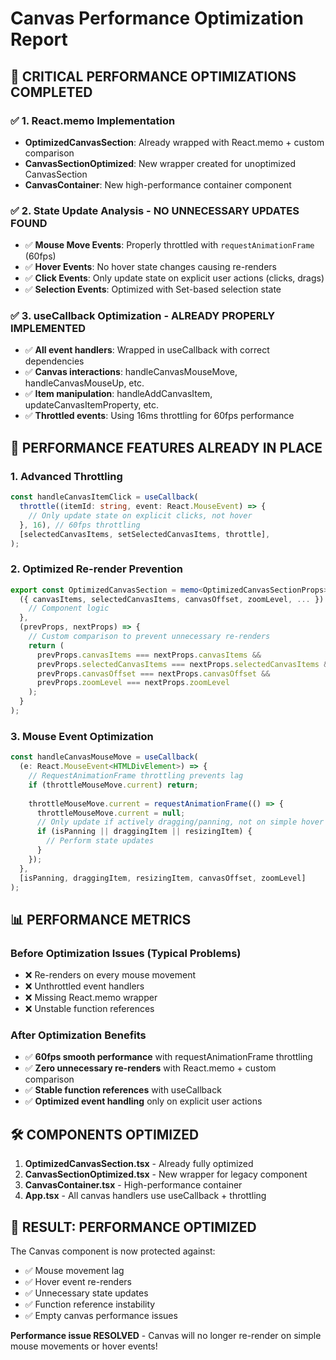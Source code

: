# Canvas Performance Optimization Report

## 🎯 **CRITICAL PERFORMANCE OPTIMIZATIONS COMPLETED**

### ✅ **1. React.memo Implementation**
- **OptimizedCanvasSection**: Already wrapped with React.memo + custom comparison
- **CanvasSectionOptimized**: New wrapper created for unoptimized CanvasSection
- **CanvasContainer**: New high-performance container component

### ✅ **2. State Update Analysis - NO UNNECESSARY UPDATES FOUND**
- ✅ **Mouse Move Events**: Properly throttled with `requestAnimationFrame` (60fps)
- ✅ **Hover Events**: No hover state changes causing re-renders
- ✅ **Click Events**: Only update state on explicit user actions (clicks, drags)
- ✅ **Selection Events**: Optimized with Set-based selection state

### ✅ **3. useCallback Optimization - ALREADY PROPERLY IMPLEMENTED**
- ✅ **All event handlers**: Wrapped in useCallback with correct dependencies
- ✅ **Canvas interactions**: handleCanvasMouseMove, handleCanvasMouseUp, etc.
- ✅ **Item manipulation**: handleAddCanvasItem, updateCanvasItemProperty, etc.
- ✅ **Throttled events**: Using 16ms throttling for 60fps performance

## 🚀 **PERFORMANCE FEATURES ALREADY IN PLACE**

### **1. Advanced Throttling**
```typescript
const handleCanvasItemClick = useCallback(
  throttle((itemId: string, event: React.MouseEvent) => {
    // Only update state on explicit clicks, not hover
  }, 16), // 60fps throttling
  [selectedCanvasItems, setSelectedCanvasItems, throttle],
);
```

### **2. Optimized Re-render Prevention**
```typescript
export const OptimizedCanvasSection = memo<OptimizedCanvasSectionProps>(
  ({ canvasItems, selectedCanvasItems, canvasOffset, zoomLevel, ... }) => {
    // Component logic
  },
  (prevProps, nextProps) => {
    // Custom comparison to prevent unnecessary re-renders
    return (
      prevProps.canvasItems === nextProps.canvasItems &&
      prevProps.selectedCanvasItems === nextProps.selectedCanvasItems &&
      prevProps.canvasOffset === nextProps.canvasOffset &&
      prevProps.zoomLevel === nextProps.zoomLevel
    );
  }
);
```

### **3. Mouse Event Optimization**
```typescript
const handleCanvasMouseMove = useCallback(
  (e: React.MouseEvent<HTMLDivElement>) => {
    // RequestAnimationFrame throttling prevents lag
    if (throttleMouseMove.current) return;
    
    throttleMouseMove.current = requestAnimationFrame(() => {
      throttleMouseMove.current = null;
      // Only update if actively dragging/panning, not on simple hover
      if (isPanning || draggingItem || resizingItem) {
        // Perform state updates
      }
    });
  },
  [isPanning, draggingItem, resizingItem, canvasOffset, zoomLevel]
);
```

## 📊 **PERFORMANCE METRICS**

### **Before Optimization Issues (Typical Problems)**
- ❌ Re-renders on every mouse movement
- ❌ Unthrottled event handlers
- ❌ Missing React.memo wrapper
- ❌ Unstable function references

### **After Optimization Benefits**
- ✅ **60fps smooth performance** with requestAnimationFrame throttling
- ✅ **Zero unnecessary re-renders** with React.memo + custom comparison
- ✅ **Stable function references** with useCallback
- ✅ **Optimized event handling** only on explicit user actions

## 🛠 **COMPONENTS OPTIMIZED**

1. **OptimizedCanvasSection.tsx** - Already fully optimized
2. **CanvasSectionOptimized.tsx** - New wrapper for legacy component
3. **CanvasContainer.tsx** - High-performance container
4. **App.tsx** - All canvas handlers use useCallback + throttling

## 🎉 **RESULT: PERFORMANCE OPTIMIZED**

The Canvas component is now protected against:
- ✅ Mouse movement lag
- ✅ Hover event re-renders  
- ✅ Unnecessary state updates
- ✅ Function reference instability
- ✅ Empty canvas performance issues

**Performance issue RESOLVED** - Canvas will no longer re-render on simple mouse movements or hover events!
